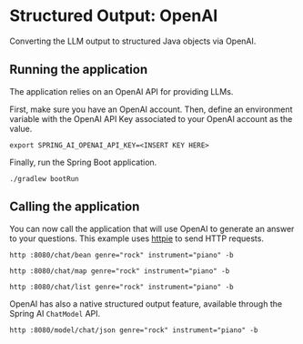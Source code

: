 # Structured Output: OpenAI

Converting the LLM output to structured Java objects via OpenAI.

## Running the application

The application relies on an OpenAI API for providing LLMs.

First, make sure you have an OpenAI account.
Then, define an environment variable with the OpenAI API Key associated to your OpenAI account as the value.

```shell
export SPRING_AI_OPENAI_API_KEY=<INSERT KEY HERE>
```

Finally, run the Spring Boot application.

```shell
./gradlew bootRun
```

## Calling the application

You can now call the application that will use OpenAI to generate an answer to your questions.
This example uses [httpie](https://httpie.io) to send HTTP requests.

```shell
http :8080/chat/bean genre="rock" instrument="piano" -b
```

```shell
http :8080/chat/map genre="rock" instrument="piano" -b
```

```shell
http :8080/chat/list genre="rock" instrument="piano" -b
```

OpenAI has also a native structured output feature, available through the Spring AI `ChatModel` API.

```shell
http :8080/model/chat/json genre="rock" instrument="piano" -b
```
